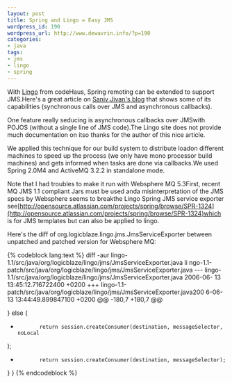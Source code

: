 ```yaml
--- 
layout: post
title: Spring and Lingo = Easy JMS
wordpress_id: 190
wordpress_url: http://www.dewavrin.info/?p=190
categories: 
- java
tags: 
- jms
- lingo
- spring
---
```

With [Lingo](http://lingo.codehaus.org/) from codeHaus, Spring remoting can be extended to support JMS.Here's a great article on [Saniv Jivan's blog](http://www.jroller.com/page/sjivan?entry=asynchronous_calls_and_callbacks_using) that shows some of its capabilities (synchronous calls over JMS and asynchronous callbacks).

One feature really seducing is asynchronous callbacks over JMSwith POJOS (without a single line of JMS code).The Lingo site does not provide much documentation on itso thanks for the author of this nice article.

We applied this technique for our build system to distribute loadon different machines to speed up the process (we only have mono processor build machines) and gets informed when tasks are done via callbacks.We used Spring 2.0M4 and ActiveMQ 3.2.2 in standalone mode.

Note that I had troubles to make it run with Websphere MQ 5.3First, recent MQ JMS 1.1 compliant Jars must be used anda misinterpretation of the JMS specs by Websphere seems to breakthe Lingo Spring JMS service exporter see[http://opensource.atlassian.com/projects/spring/browse/SPR-1324](http://opensource.atlassian.com/projects/spring/browse/SPR-1324)which is for JMS templates but can also be applied to lingo.

Here's the diff of org.logicblaze.lingo.jms.JmsServiceExporter between unpatched and patched version for Websphere MQ:


{% codeblock lang:text %}
diff -aur lingo-1.1/src/java/org/logicblaze/lingo/jms/JmsServiceExporter.java li
ngo-1.1-patch/src/java/org/logicblaze/lingo/jms/JmsServiceExporter.java
--- lingo-1.1/src/java/org/logicblaze/lingo/jms/JmsServiceExporter.java 2006-06-
13 13:45:12.716722400 +0200
+++ lingo-1.1-patch/src/java/org/logicblaze/lingo/jms/JmsServiceExporter.java200
6-06-13 13:44:49.899847100 +0200
@@ -180,7 +180,7 @@
 
}
else {
-            return session.createConsumer(destination, messageSelector, noLocal
);
+            return session.createConsumer(destination, messageSelector);
}
}
{% endcodeblock %}
